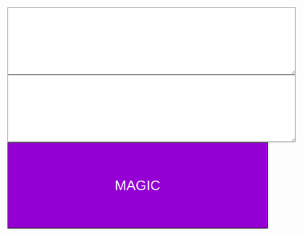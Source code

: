 <!DOCTYPE html>
<html>

</html>

<head>
    <meta charset="utf-8">
    <title>FIPS Extractor</title>
    
</head>

<body>
    <textarea id="in" rows="10" cols="80"></textarea>
</br>
    <textarea id="out" rows="10" cols="80"></textarea>
</br>
<input id = "button" type="button" value="MAGIC" width="300px" height="100px" 
style="width:600px; height:200px; color: rgb(255, 255, 255); font-size:xx-large; background-color: darkviolet;" >
</body>
<script src="fips.js"></script>
</html>
